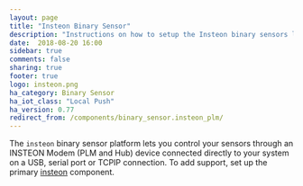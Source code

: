 ```yaml
---
layout: page
title: "Insteon Binary Sensor"
description: "Instructions on how to setup the Insteon binary sensors locally within Home Assistant."
date:  2018-08-20 16:00
sidebar: true
comments: false
sharing: true
footer: true
logo: insteon.png
ha_category: Binary Sensor
ha_iot_class: "Local Push"
ha_version: 0.77
redirect_from: /components/binary_sensor.insteon_plm/
---
```


The `insteon` binary sensor platform lets you control your sensors through
an INSTEON Modem (PLM and Hub) device connected directly to your system on a
USB, serial port or TCPIP connection.  To add support, set up the primary
[insteon] component.

[insteon]: /components/insteon/

